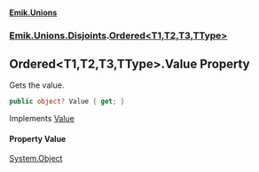#### [Emik.Unions](index.md 'index')
### [Emik.Unions.Disjoints](Emik.Unions.Disjoints.md 'Emik.Unions.Disjoints').[Ordered&lt;T1,T2,T3,TType&gt;](Ordered{T1,T2,T3,TType}.md 'Emik.Unions.Disjoints.Ordered<T1,T2,T3,TType>')

## Ordered<T1,T2,T3,TType>.Value Property

Gets the value.

```csharp
public object? Value { get; }
```

Implements [Value](IEither.Value.md 'Emik.Unions.Disjoints.IEither.Value')

#### Property Value
[System.Object](https://docs.microsoft.com/en-us/dotnet/api/System.Object 'System.Object')